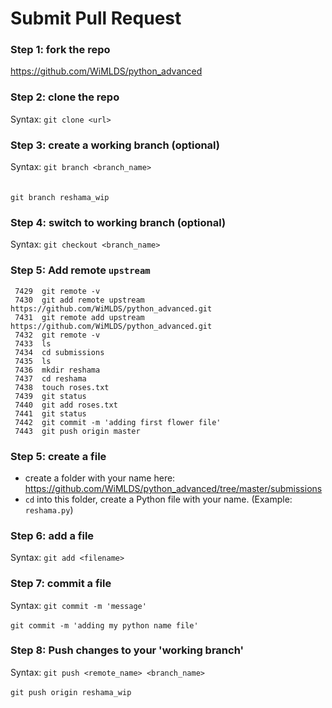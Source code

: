 # Submit Pull Request

### Step 1:  fork the repo
https://github.com/WiMLDS/python_advanced

### Step 2:  clone the repo
Syntax:  `git clone <url>`  

### Step 3:  create a working branch (optional)
Syntax:  `git branch <branch_name>`  
<br>  
`git branch reshama_wip`

### Step 4:  switch to working branch (optional)
Syntax:  `git checkout <branch_name>`  


### Step 5:  Add remote `upstream`
```
 7429  git remote -v
 7430  git add remote upstream https://github.com/WiMLDS/python_advanced.git
 7431  git remote add upstream https://github.com/WiMLDS/python_advanced.git
 7432  git remote -v
 7433  ls
 7434  cd submissions
 7435  ls
 7436  mkdir reshama
 7437  cd reshama
 7438  touch roses.txt
 7439  git status
 7440  git add roses.txt
 7441  git status
 7442  git commit -m 'adding first flower file'
 7443  git push origin master
```

### Step 5:  create a file
* create a folder with your name here:  https://github.com/WiMLDS/python_advanced/tree/master/submissions
* `cd` into this folder, create a Python file with your name.  (Example:  `reshama.py`)

### Step 6:  add a file
Syntax:  `git add <filename>`  

### Step 7:  commit a file
Syntax:  `git commit -m 'message'`    
<br>
`git commit -m 'adding my python name file'`

### Step 8:  Push changes to your 'working branch'
Syntax:  `git push <remote_name> <branch_name>`   
<br>
`git push origin reshama_wip`
